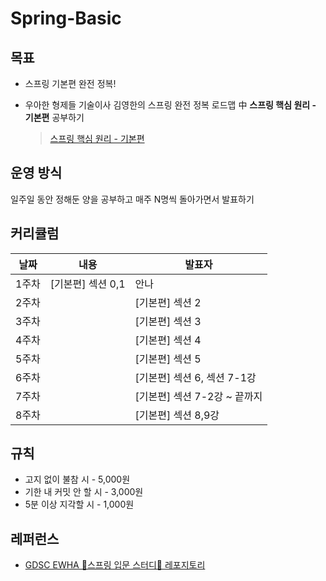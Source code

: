 # Spring-Basic

## 목표
- 스프링 기본편 완전 정복!
- 우아한 형제들 기술이사 김영한의 스프링 완전 정복 로드맵 中 **스프링 핵심 원리 - 기본편** 공부하기
   <br>
  
  > [스프링 핵심 원리 - 기본편](https://www.inflearn.com/course/%EC%8A%A4%ED%94%84%EB%A7%81-%EC%9E%85%EB%AC%B8-%EC%8A%A4%ED%94%84%EB%A7%81%EB%B6%80%ED%8A%B8)

## 운영 방식
일주일 동안 정해둔 양을 공부하고 매주 N명씩 돌아가면서 발표하기
  
  
## 커리큘럼
|날짜|내용|발표자|
|---|---|---|
|1주차|[기본편] 섹션 0,1|안나|
|2주차||[기본편] 섹션 2|
|3주차||[기본편] 섹션 3|
|4주차||[기본편] 섹션 4|
|5주차||[기본편] 섹션 5|
|6주차||[기본편] 섹션 6, 섹션 7-1강|
|7주차||[기본편] 섹션 7-2강 ~ 끝까지|
|8주차||[기본편] 섹션 8,9강|

## 규칙
- 고지 없이 불참 시 - 5,000원
- 기한 내 커밋 안 할 시 - 3,000원
- 5분 이상 지각할 시 - 1,000원

## 레퍼런스
- [GDSC EWHA 🌱스프링 입문 스터디🌱 레포지토리](https://github.com/gdscewha-3rd/Study-Spring?tab=readme-ov-file)
